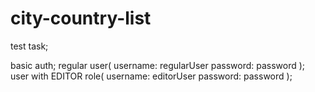 # city-country-list

test task;

basic auth;
regular user(
username: regularUser
password: password
);
user with EDITOR role(
username: editorUser
password: password
);
